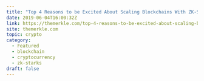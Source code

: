 ```yaml
---
title: "Top 4 Reasons to be Excited About Scaling Blockchains With ZK-STARKs"
date: 2019-06-04T16:00:32Z
link: https://themerkle.com/top-4-reasons-to-be-excited-about-scaling-blockchains-with-zk-starks/?utm_medium=RSS&utm_source=hune
site: themerkle.com
topic: crypto
category:
  - Featured
  - blockchain
  - cryptocurrency
  - zk-starks
draft: false
---
```

